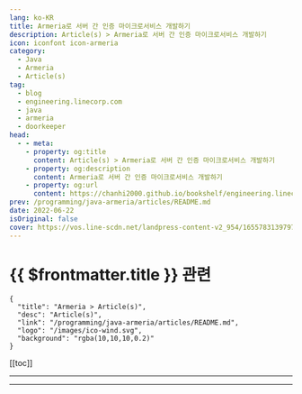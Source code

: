 ```yaml
---
lang: ko-KR
title: Armeria로 서버 간 인증 마이크로서비스 개발하기
description: Article(s) > Armeria로 서버 간 인증 마이크로서비스 개발하기
icon: iconfont icon-armeria
category: 
  - Java
  - Armeria
  - Article(s)
tag: 
  - blog
  - engineering.linecorp.com
  - java
  - armeria
  - doorkeeper
head:
  - - meta:
    - property: og:title
      content: Article(s) > Armeria로 서버 간 인증 마이크로서비스 개발하기
    - property: og:description
      content: Armeria로 서버 간 인증 마이크로서비스 개발하기
    - property: og:url
      content: https://chanhi2000.github.io/bookshelf/engineering.linecorp.com/building-an-authentication-microservice-with-armeria.html
prev: /programming/java-armeria/articles/README.md
date: 2022-06-22
isOriginal: false
cover: https://vos.line-scdn.net/landpress-content-v2_954/1655783139797.png?updatedAt=1655783140000
---
```


# {{ $frontmatter.title }} 관련

```component VPCard
{
  "title": "Armeria > Article(s)",
  "desc": "Article(s)",
  "link": "/programming/java-armeria/articles/README.md",
  "logo": "/images/ico-wind.svg",
  "background": "rgba(10,10,10,0.2)"
}
```

[[toc]]

---

<SiteInfo
  name="Armeria로 서버 간 인증 마이크로서비스 개발하기"
  desc="LINE DEV Meetup #11 'LINE 서버 개발자들이 말한다! Armeria 아직도 안 써요?'에서 김도한 님이 발표하신 'Building an Authentication Microservice at LINE'&nbsp;세션 내용을 옮긴 글입니다..."
  url="https://engineering.linecorp.com/ko/blog/building-an-authentication-microservice-with-Armeria"
  logo="https://engineering.linecorp.com/favicon-32x32.png?v=6d6085f233d02c34273fa8a8849b502a"
  preview="https://vos.line-scdn.net/landpress-content-v2_954/1655783139797.png?updatedAt=1655783140000"/>

<!-- TODO: 작성 -->

---

<TagLinks />